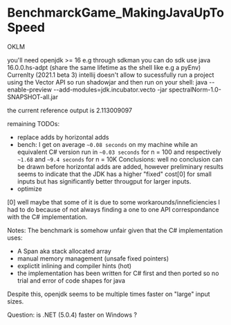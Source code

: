 # BenchmarckGame_MakingJavaUpToSpeed
OKLM

you'll need openjdk >= 16 e.g through sdkman you can do sdk use java 16.0.0.hs-adpt (share the same lifetime as the shell like e.g a pyEnv)
Currenlty (2021.1 beta 3) intellij doesn't allow to sucessfully run a project using the Vector API so run shadowjar and then run on your shell:
java --enable-preview --add-modules=jdk.incubator.vecto -jar spectralNorm-1.0-SNAPSHOT-all.jar

the current reference output is 2.113009097

remaining TODOs:

* replace adds by horizontal adds
* bench: I get on average ```~0.08 seconds``` on my machine while an equivalent C# version run in ```~0.03 seconds``` for n = 100 and respectively ```~1.68``` and ```~9.4 seconds``` for n = 10K
Conclusions: well no conclusion can be drawn before horizontal adds are added, however preliminary results seems to indicate that the JDK has a higher "fixed" cost[0] for small inputs but has significantly better througput for larger inputs.
* optimize

[0] well maybe that some of it is due to some workarounds/inneficiencies I had to do because of not always finding a one to one API correspondance with the C# implementation.

Notes:
The benchmark is somehow unfair given that the C# implementation uses:
* A Span aka stack allocated array
* manual memory management (unsafe fixed pointers)
* explictit inlining and compiler hints (hot)
* the implementation has been written for C# first and then ported so no trial and error of code shapes for java

Despite this, openjdk seems to be multiple times faster on "large" input sizes.

Question: is .NET (5.0.4) faster on Windows ?
